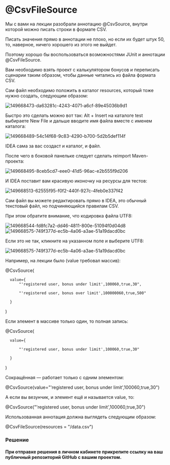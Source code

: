 # @CsvFileSource 

  Мы с вами на лекции разобрали аннотацию @CsvSource, внутри которой можно писать строки в формате CSV.

Писать значения прямо в аннотации не плохо, но если их будет штук 50, то, наверное, ничего хорошего из этого не выйдет.

Поэтому хорошо бы воспользоваться возможностями JUnit и аннотации @CsvFileSource.

Вам необходимо взять проект с калькулятором бонусов и переписать сценарии таким образом, чтобы данные читались из файла формата CSV.

Сам файл необходимо положить в каталог resources, который тоже нужно создать, следующим образом:

![149668473-da63281c-4243-4071-a6cf-89e45036b9d1](https://user-images.githubusercontent.com/119620433/216419636-f6526115-b4ba-4d3b-8f22-ac81ce6cde88.png)

Быстро это сделать можно вот так: Alt + Insert на каталоге test выбираете New File и дальше вводите имя файла вместе с именем каталога:

![149668489-54c14f68-9c83-4290-b700-5d2b5def114f](https://user-images.githubusercontent.com/119620433/216419855-f04278f9-8972-4865-833f-c52a8e435c39.png)


IDEA сама за вас создаст и каталог, и файл.

После чего в боковой панельке следует сделать reimport Maven-проекта:

![149668495-8ceb5cd7-eee0-41d5-96ac-e2b555f9d206](https://user-images.githubusercontent.com/119620433/216420019-3dc06eb5-5f71-4245-9b91-04f29ca871b9.png)


И IDEA поставит вам красивую иконочку на ресурсы для тестов:

![149668513-62555f95-f0f2-440f-927c-4feb0e337f42](https://user-images.githubusercontent.com/119620433/216420088-dc3fafe5-ab7b-4fb1-a5e6-689cf14ddbca.png)


Сам файл вы можете редактировать прямо в IDEA, это обычный текстовый файл, но подчиняющийся правилам CSV.

При этом обратите внимание, что кодировка файла UTF8:

![149668544-fd8fc7a2-dd46-4811-800e-51094f0d04d8](https://user-images.githubusercontent.com/119620433/216420236-e3a27994-b862-4177-ab1e-dd6b19cc39ee.png)
![149668575-749f377d-ec5b-4a06-a3ae-51a19dacd0bc](https://user-images.githubusercontent.com/119620433/216420446-44833d76-08de-4763-b566-a25587242627.png)


Если это не так, кликните на указанном поле и выберите UTF8:

![149668575-749f377d-ec5b-4a06-a3ae-51a19dacd0bc](https://user-images.githubusercontent.com/119620433/216420446-44833d76-08de-4763-b566-a25587242627.png)


Например, на лекции было (value требовал массив):

  @CsvSource(
  
      value={
          "'registered user, bonus under limit',100060,true,30",
          
          "'registered user, bonus over limit',100000060,true,500"
          
      }
      
  )
  
Если элемент в массиве только один, то полная запись:

  @CsvSource(
  
      value={
      
          "'registered user, bonus under limit',100060,true,30"
          
      }
      
  )
  
Сокращённая — работает только с одним элементом:

  @CsvSource(value="'registered user, bonus under limit',100060,true,30")
  
А если вы везунчик, и элемент ещё и называется value, то:

  @CsvSource("'registered user, bonus under limit',100060,true,30")
  
Использованная аннотация должна выглядеть следующим образом:

  @CsvFileSource(resources = "/data.csv")
  
### Решение
#### При отправке решения в личном кабинете прикрепите ссылку на ваш публичный репозиторий GitHub с вашим проектом.
